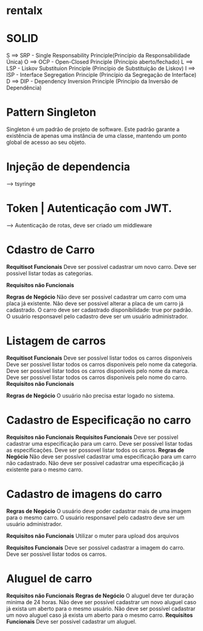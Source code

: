 # rentalx

# SOLID

S ==> SRP - Single Responsability Principle(Princípio da Responsabilidade Única)
O ==> OCP - Open-Closed Principle (Princípio aberto/fechado)
L ==> LSP - Liskov Substituion Principle (Princípio de Substituição de Liskov)
I ==> ISP - Interface Segregation Principle (Princípio da Segregação de Interface)
D ==> DIP - Dependency Inversion Principle (Princípio da Inversão de Dependência)



# Pattern Singleton 

Singleton é um padrão de projeto de software.
Este padrão garante a existência de apenas uma instância de uma
classe, mantendo um ponto global de acesso ao seu objeto. 

# Injeção de dependencia

--> tsyringe

# Token | Autenticação com JWT.

--> Autenticação de rotas, deve ser criado um middleware


# Cdastro de Carro

**Requitisot Funcionais**
Deve ser possivel cadastrar um novo carro.
Deve ser possivel listar todas as categorias.

**Requisitos não Funcionais**

**Regras de Negócio**
Não deve ser possivel cadastrar um carro com uma placa já existente.
Não deve ser possivel alterar a placa de um carro já cadastrado.
O carro deve ser cadastrado disponibilidade: true por padrão.
O usuário responsavel pelo cadastro deve ser um usuário administrador.

# Listagem de carros

**Requitisot Funcionais**
Deve ser possível listar todos os carros disponíveis
Deve ser possivel listar todos os carros disponiveis pelo nome da categoria.
Deve ser possivel listar todos os carros disponiveis pelo nome da marca.
Deve ser possivel listar todos os carros disponiveis pelo nome do carro.
**Requisitos não Funcionais**

**Regras de Negócio**
O usuário não precisa estar logado no sistema.

# Cadastro de Especificação no carro

**Requisitos não Funcionais**
**Requisitos Funcionais**
Deve ser possivel cadastrar uma especificação para um carro.
Deve ser possivel listar todas as especificações.
Deve ser possovel listar todos os carros.
**Regras de Negócio**
Não deve ser possível cadastrar uma especificação para um carro não cadastrado.
Não deve ser possivel cadastrar uma especificação já existente para o mesmo carro.


# Cadastro de imagens do carro

**Regras de Negócio**
O usuário deve poder cadastrar mais de uma imagem para o mesmo carro.
O usuário responsavel pelo cadastro deve ser um usuário administrador.

**Requisitos não Funcionais**
Utilizar o muter para upload dos arquivos 

**Requisitos Funcionais**
Deve ser possível cadastrar a imagem do carro.
Deve ser possivel listar todos os carros.


# Aluguel de carro

**Requisitos não Funcionais**
**Regras de Negócio**
O aluguel deve ter duração minima de 24 horas.
Não deve ser possível cadastrar um novo aluguel caso já exista um aberto para o mesmo usuário.
Não deve ser possível cadastrar um novo aluguel caso já exista um aberto para o mesmo carro. 
**Requisitos Funcionais**
Deve ser possivel cadastrar um aluguel.

